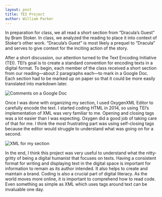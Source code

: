 ```yaml
---
layout: post
title: TEI Project
author: William Parker
---
```


In preparation for class, we all read a short section from “Dracula’s Guest” by Bram Stoker. In class, we analyzed the reading to place it into context of Stoker’s other work. “Dracula’s Guest” is most likely a prequel to “Dracula” and serves to give context for the inciting action of the story. 

After a short discussion, our attention turned to the Text Encoding Initiative (TEI). TEI’s goal is to create a standard convention for encoding texts in a digital format. To begin, each member of the class received a short section from our reading—about 2 paragraphs each—to mark in a Google Doc. Each section had to be marked up on paper so that it could be more easily translated into markdown later.

![Comments on a Google Doc](https://william-parker.github.io/william-parker/images/Google_Doc.png)

Once I was done with organizing my section, I used OxygenXML Editor to carefully encode the text. I started coding HTML in 2014, so using TEI’s implementation of XML was very familiar to me. Opening and closing tags was a lot easier than I was expecting. Oxygen did a good job of taking care of that for me. I think the most frustrating part was using self-closing tags because the editor would struggle to understand what was going on for a second.

![XML for my section](https://william-parker.github.io/william-parker/images/XML.png)

In the end, I think this project was very useful to understand what the nitty-gritty of being a digital humanist that focuses on texts. Having a consistent format for writing and displaying text in the digital space is important for information to remain as its author intended. It also helps to create and maintain a brand.  Coding is also a crucial part of digital literacy. As the world moves more online, it is important to comprehend how to read code. Even something as simple as XML which uses tags around text can be invaluable one day.
